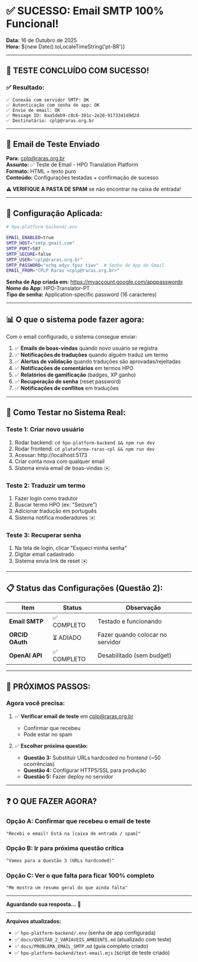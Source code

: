 # ✅ SUCESSO: Email SMTP 100% Funcional!

**Data:** 16 de Outubro de 2025  
**Hora:** ${new Date().toLocaleTimeString('pt-BR')}

---

## 🎉 TESTE CONCLUÍDO COM SUCESSO!

### ✅ **Resultado:**

```
✅ Conexão com servidor SMTP: OK
✅ Autenticação com senha de app: OK
✅ Envio de email: OK
✅ Message ID: 8aa5deb9-c8c6-301c-2e20-9173341d9d2d
✅ Destinatário: cplp@raras.org.br
```

---

## 📧 **Email de Teste Enviado**

**Para:** cplp@raras.org.br  
**Assunto:** ✅ Teste de Email - HPO Translation Platform  
**Formato:** HTML + texto puro  
**Conteúdo:** Configurações testadas + confirmação de sucesso

**⚠️ VERIFIQUE A PASTA DE SPAM** se não encontrar na caixa de entrada!

---

## 🔐 **Configuração Aplicada:**

```bash
# hpo-platform-backend/.env

EMAIL_ENABLED=true
SMTP_HOST="smtp.gmail.com"
SMTP_PORT=587
SMTP_SECURE=false
SMTP_USER="cplp@raras.org.br"
SMTP_PASSWORD="xchq edyv fpvz tiwv"  # Senha de App do Gmail
EMAIL_FROM="CPLP Raras <cplp@raras.org.br>"
```

**Senha de App criada em:** https://myaccount.google.com/apppasswords  
**Nome do App:** HPO-Translator-PT  
**Tipo de senha:** Application-specific password (16 caracteres)

---

## 📊 **O que o sistema pode fazer agora:**

Com o email configurado, o sistema consegue enviar:

1. ✅ **Emails de boas-vindas** quando novo usuário se registra
2. ✅ **Notificações de traduções** quando alguém traduz um termo
3. ✅ **Alertas de validação** quando traduções são aprovadas/rejeitadas
4. ✅ **Notificações de comentários** em termos HPO
5. ✅ **Relatórios de gamificação** (badges, XP ganho)
6. ✅ **Recuperação de senha** (reset password)
7. ✅ **Notificações de conflitos** em traduções

---

## 🧪 **Como Testar no Sistema Real:**

### **Teste 1: Criar novo usuário**

1. Rodar backend: `cd hpo-platform-backend && npm run dev`
2. Rodar frontend: `cd plataforma-raras-cpl && npm run dev`
3. Acessar: http://localhost:5173
4. Criar conta nova com qualquer email
5. Sistema envia email de boas-vindas ✉️

### **Teste 2: Traduzir um termo**

1. Fazer login como tradutor
2. Buscar termo HPO (ex: "Seizure")
3. Adicionar tradução em português
4. Sistema notifica moderadores ✉️

### **Teste 3: Recuperar senha**

1. Na tela de login, clicar "Esqueci minha senha"
2. Digitar email cadastrado
3. Sistema envia link de reset ✉️

---

## 📋 **Status das Configurações (Questão 2):**

| Item | Status | Observação |
|------|--------|------------|
| **Email SMTP** | ✅ COMPLETO | Testado e funcionando |
| **ORCID OAuth** | ⏳ ADIADO | Fazer quando colocar no servidor |
| **OpenAI API** | ✅ COMPLETO | Desabilitado (sem budget) |

---

## 🎯 **PRÓXIMOS PASSOS:**

### **Agora você precisa:**

1. ✅ **Verificar email de teste** em cplp@raras.org.br
   - Confirmar que recebeu
   - Pode estar no spam

2. ✅ **Escolher próxima questão:**
   - **Questão 3:** Substituir URLs hardcoded no frontend (~50 ocorrências)
   - **Questão 4:** Configurar HTTPS/SSL para produção
   - **Questão 5:** Fazer deploy no servidor

---

## ❓ **O QUE FAZER AGORA?**

### **Opção A:** Confirmar que recebeu o email de teste
```
"Recebi o email! Está na [caixa de entrada / spam]"
```

### **Opção B:** Ir para próxima questão crítica
```
"Vamos para a Questão 3 (URLs hardcoded)"
```

### **Opção C:** Ver o que falta para ficar 100% completo
```
"Me mostra um resumo geral do que ainda falta"
```

---

**Aguardando sua resposta...** 🤔

---

**Arquivos atualizados:**
- ✅ `hpo-platform-backend/.env` (senha de app configurada)
- ✅ `docs/QUESTAO_2_VARIAVEIS_AMBIENTE.md` (atualizado com teste)
- ✅ `docs/PROBLEMA_EMAIL_SMTP.md` (guia completo criado)
- ✅ `hpo-platform-backend/test-email.mjs` (script de teste criado)
